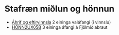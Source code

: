 # Stafræn miðlun og hönnun

- [Áhrif og eftirvinnsla]() 2 eininga valáfangi (í vinnslu)
- [HÖNN2UX05B]() 3 eininga áfangi á Fjölmiðlabraut
